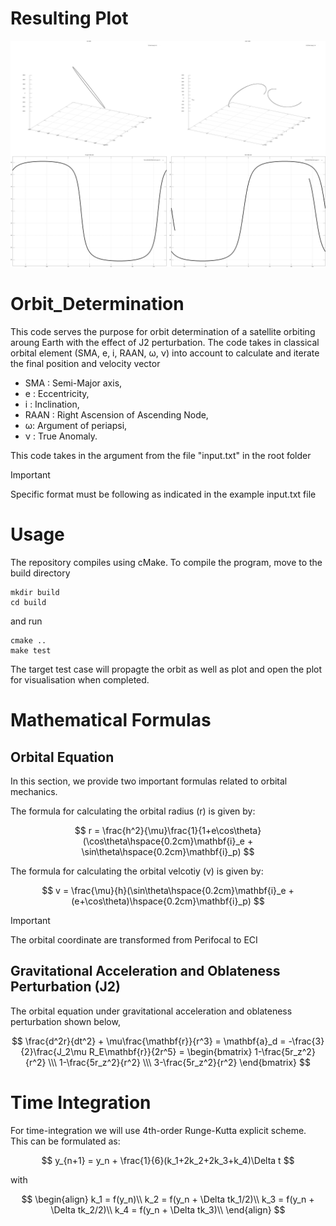 # Resulting Plot

<p align="center">
  <img src="plot/3d.png" width="900" title="C++">
</p>


# Orbit_Determination


This code serves the purpose for orbit determination of a satellite orbiting aroung Earth with the effect of J2 perturbation. 
The code takes in classical orbital element (SMA, e, i, RAAN, &omega;, &nu;) into account to calculate and iterate the final position and velocity vector

- SMA  : Semi-Major axis,
- e    : Eccentricity,
- i    : Inclination,
- RAAN : Right Ascension of Ascending Node,
- &omega;: Argument of periapsi,
- &nu; : True Anomaly.

This code takes in the argument from the file "input.txt" in the root folder
> [!IMPORTANT]
> Specific format must be following as indicated in the example input.txt file

# Usage
The repository compiles using cMake. To compile the program, move to the build directory

```command line
mkdir build
cd build
```

and run 
```command line
cmake ..
make test
```
The target test case will propagte the orbit as well as plot and open the plot for visualisation when completed.



# Mathematical Formulas
## Orbital Equation

In this section, we provide two important formulas related to orbital mechanics.

The formula for calculating the orbital radius (r) is given by:

$$
r = \frac{h^2}{\mu}\frac{1}{1+e\cos\theta}(\cos\theta\hspace{0.2cm}\mathbf{i}_e + \sin\theta\hspace{0.2cm}\mathbf{i}_p)
$$

The formula for calculating the orbital velcotiy (v) is given by:

$$
v = \frac{\mu}{h}(\sin\theta\hspace{0.2cm}\mathbf{i}_e + (e+\cos\theta)\hspace{0.2cm}\mathbf{i}_p)
$$

> [!IMPORTANT]
> The orbital coordinate are transformed from Perifocal to ECI

## Gravitational Acceleration and Oblateness Perturbation (J2)

The orbital equation under gravitational acceleration and oblateness perturbation shown below,

$$
\frac{d^2r}{dt^2} + \mu\frac{\mathbf{r}}{r^3} = \mathbf{a}_d = -\frac{3}{2}\frac{J_2\mu R_E\mathbf{r}}{2r^5} = \begin{bmatrix} 1-\frac{5r_z^2}{r^2} \\\ 1-\frac{5r_z^2}{r^2} \\\ 3-\frac{5r_z^2}{r^2} \end{bmatrix}
$$


# Time Integration

For time-integration we will use 4th-order Runge-Kutta explicit scheme. This can be formulated as:

$$
y_{n+1} = y_n + \frac{1}{6}(k_1+2k_2+2k_3+k_4)\Delta t
$$

with 

$$
\begin{align}
    k_1 = f(y_n)\\
    k_2 = f(y_n + \Delta tk_1/2)\\
    k_3 = f(y_n + \Delta tk_2/2)\\
    k_4 = f(y_n + \Delta tk_3)\\
\end{align}
$$



